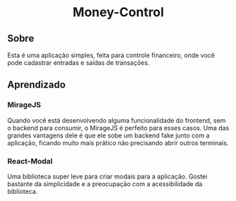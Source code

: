<h1 align="center"> Money-Control </h1>

## Sobre
Esta é uma aplicação simples, feita para controle financeiro, onde você pode cadastrar entradas e saídas de transações.

## Aprendizado
### MirageJS
Quando você está desenvolvendo alguma funcionalidade do frontend, sem o backend para consumir, o MirageJS é perfeito para esses casos. Uma das grandes vantagens dele é que ele sobe um backend fake junto com a aplicação, ficando muito mais prático não precisando abrir outros terminais.

### React-Modal
Uma biblioteca super leve para criar modais para a aplicação. Gostei bastante da simplicidade e a preocupação com a acessibilidade da biblioteca.
